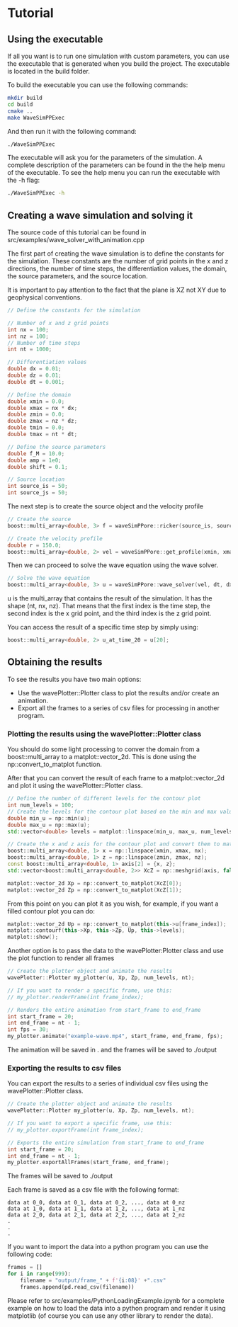 # Tutorial

## Using the executable

If all you want is to run one simulation with custom parameters, you can use the executable that is generated when you build the project. The executable is located in the build folder.

To build the executable you can use the following commands:

```bash
mkdir build
cd build
cmake ..
make WaveSimPPExec
```

And then run it with the following command:

```bash
./WaveSimPPExec
```

The executable will ask you for the parameters of the simulation. A complete description of the parameters can be found in the the help menu of the executable. To see the help menu you can run the executable with the -h flag:

```bash
./WaveSimPPExec -h
```

## Creating a wave simulation and solving it

The source code of this tutorial can be found in src/examples/wave_solver_with_animation.cpp

The first part of creating the wave simulation is to define the constants for the simulation. These constants are the number of grid points in the x and z directions, the number of time steps, the differentiation values, the domain, the source parameters, and the source location.

It is important to pay attention to the fact that the plane is XZ not XY due to geophysical conventions.

```cpp
// Define the constants for the simulation

// Number of x and z grid points
int nx = 100;
int nz = 100;
// Number of time steps
int nt = 1000;

// Differentiation values
double dx = 0.01;
double dz = 0.01;
double dt = 0.001;

// Define the domain
double xmin = 0.0;
double xmax = nx * dx;
double zmin = 0.0;
double zmax = nz * dz;
double tmin = 0.0;
double tmax = nt * dt;

// Define the source parameters
double f_M = 10.0;
double amp = 1e0;
double shift = 0.1;

// Source location
int source_is = 50;
int source_js = 50;
```

The next step is to create the source object and the velocity profile

```cpp
// Create the source
boost::multi_array<double, 3> f = waveSimPPore::ricker(source_is, source_js, f_M, amp, shift, tmin, tmax, nt, nx, nz);

// Create the velocity profile
double r = 150.0;
boost::multi_array<double, 2> vel = waveSimPPore::get_profile(xmin, xmax, zmin, zmax, nx, nz, r);
```

Then we can proceed to solve the wave equation using the wave solver.

```cpp
// Solve the wave equation
boost::multi_array<double, 3> u = waveSimPPore::wave_solver(vel, dt, dx, dz, nt, nx, nz, f);
```

u is the multi_array that contains the result of the simulation. It has the shape (nt, nx, nz). That means that the first index is the time step, the second index is the x grid point, and the third index is the z grid point.

You can access the result of a specific time step by simply using:

```cpp
boost::multi_array<double, 2> u_at_time_20 = u[20];
```

## Obtaining the results

To see the results you have two main options:

- Use the wavePlotter::Plotter class to plot the results and/or create an animation.
- Export all the frames to a series of csv files for processing in another program.

### Plotting the results using the wavePlotter::Plotter class

You should do some light processing to conver the domain from a boost::multi_array to a matplot::vector_2d. This is done using the np::convert_to_matplot function.

After that you can convert the result of each frame to a matplot::vector_2d and plot it using the wavePlotter::Plotter class.

```cpp
// Define the number of different levels for the contour plot
int num_levels = 100;
// Create the levels for the contour plot based on the min and max values of u
double min_u = np::min(u);
double max_u = np::max(u);
std::vector<double> levels = matplot::linspace(min_u, max_u, num_levels);

// Create the x and z axis for the contour plot and convert them to matplot format
boost::multi_array<double, 1> x = np::linspace(xmin, xmax, nx);
boost::multi_array<double, 1> z = np::linspace(zmin, zmax, nz);
const boost::multi_array<double, 1> axis[2] = {x, z};
std::vector<boost::multi_array<double, 2>> XcZ = np::meshgrid(axis, false, np::xy);

matplot::vector_2d Xp = np::convert_to_matplot(XcZ[0]);
matplot::vector_2d Zp = np::convert_to_matplot(XcZ[1]);
```

From this point on you can plot it as you wish, for example, if you want a filled contour plot you can do:

```cpp
matplot::vector_2d Up = np::convert_to_matplot(this->u[frame_index]);
matplot::contourf(this->Xp, this->Zp, Up, this->levels);
matplot::show();
```

Another option is to pass the data to the wavePlotter:Plotter class and use the plot function to render all frames

```cpp
// Create the plotter object and animate the results
wavePlotter::Plotter my_plotter(u, Xp, Zp, num_levels, nt);

// If you want to render a specific frame, use this:
// my_plotter.renderFrame(int frame_index);

// Renders the entire animation from start_frame to end_frame
int start_frame = 20;
int end_frame = nt - 1;
int fps = 30;
my_plotter.animate("example-wave.mp4", start_frame, end_frame, fps);
```

The animation will be saved in . and the frames will be saved to ./output

### Exporting the results to csv files

You can export the results to a series of individual csv files using the wavePlotter::Plotter class.

```cpp
// Create the plotter object and animate the results
wavePlotter::Plotter my_plotter(u, Xp, Zp, num_levels, nt);

// If you want to export a specific frame, use this:
// my_plotter.exportFrame(int frame_index);

// Exports the entire simulation from start_frame to end_frame
int start_frame = 20;
int end_frame = nt - 1;
my_plotter.exportAllFrames(start_frame, end_frame);
```

The frames will be saved to ./output

Each frame is saved as a csv file with the following format:

```csv
data at 0_0, data at 0_1, data at 0_2, ..., data at 0_nz
data at 1_0, data at 1_1, data at 1_2, ..., data at 1_nz
data at 2_0, data at 2_1, data at 2_2, ..., data at 2_nz
.
.
.
```

If you want to import the data into a python program you can use the following code:

```python
frames = []
for i in range(999):
    filename = "output/frame_" + f'{i:08}' +".csv"
    frames.append(pd.read_csv(filename))
```

Please refer to src/examples/PythonLoadingExample.ipynb for a complete example on how to load the data into a python program and render it using matplotlib (of course you can use any other library to render the data).
